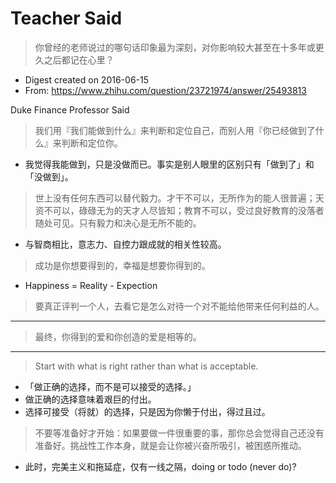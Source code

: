 # Teacher Said

> 你曾经的老师说过的哪句话印象最为深刻，对你影响较大甚至在十多年或更久之后都记在心里？

- Digest created on 2016-06-15
- From: https://www.zhihu.com/question/23721974/answer/25493813

Duke Finance Professor Said

> 我们用『我们能做到什么』来判断和定位自己，而别人用『你已经做到了什么』来判断和定位你。

- 我觉得我能做到，只是没做而已。事实是别人眼里的区别只有「做到了」和「没做到」。

> 世上没有任何东西可以替代毅力。才干不可以，无所作为的能人很普遍；天资不可以，碌碌无为的天才人尽皆知；教育不可以，受过良好教育的没落者随处可见。只有毅力和决心是无所不能的。

- 与智商相比，意志力、自控力跟成就的相关性较高。

> 成功是你想要得到的，幸福是想要你得到的。

- Happiness = Reality - Expection

> 要真正评判一个人，去看它是怎么对待一个对不能给他带来任何利益的人。

---

> 最终，你得到的爱和你创造的爱是相等的。

---

> Start with what is right rather than what is acceptable.

- 「做正确的选择，而不是可以接受的选择。」
- 做正确的选择意味着艰巨的付出。
- 选择可接受（将就）的选择，只是因为你懒于付出，得过且过。

> 不要等准备好才开始：如果要做一件很重要的事，那你总会觉得自己还没有准备好。挑战性工作本身，就是会让你被兴奋所吸引，被困惑所推动。

- 此时，完美主义和拖延症，仅有一线之隔，doing or todo (never do)?
